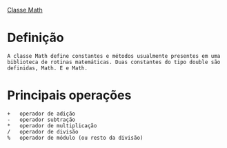 [Classe Math](05.md)

# Definição 

``` 
A classe Math define constantes e métodos usualmente presentes em uma biblioteca de rotinas matemáticas. Duas constantes do tipo double são definidas, Math. E e Math.

```

# Principais operações

``` 
+	operador de adição
-	operador subtração
*	operador de multiplicação
/	operador de divisão
%	operador de módulo (ou resto da divisão)

```
